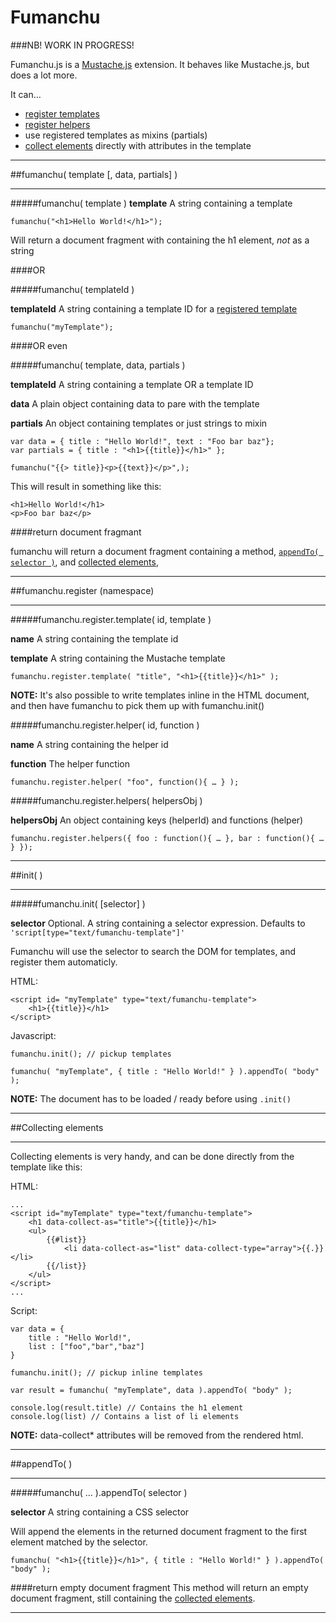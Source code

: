 Fumanchu
========

###NB! WORK IN PROGRESS!

Fumanchu.js is a [Mustache.js](/janl/mustache.js/) extension. It behaves like Mustache.js, but does a lot more.

It can… 

* [register templates](#register)
* [register helpers](#register)
* use registered templates as mixins (partials)
* [collect elements](#collection) directly with attributes in the template

---------

##fumanchu( template [, data, partials] )

---------

#####fumanchu( template )
**template** A string containing a template

	fumanchu("<h1>Hello World!</h1>");
	
Will return a document fragment with containing the h1 element, _not_ as a string

####OR


#####fumanchu( templateId )

**templateId** A string containing a template ID for a [registered template](#register)

	fumanchu("myTemplate");
	
####OR even

#####fumanchu( template, data, partials )

**templateId** A string containing a template OR a template ID 

**data** A plain object containing data to pare with the template

**partials** An object containing templates or just strings to mixin

	var data = { title : "Hello World!", text : "Foo bar baz"};
	var partials = { title : "<h1>{{title}}</h1>" };
	
	fumanchu("{{> title}}<p>{{text}}</p>",);
	
This will result in something like this:

	<h1>Hello World!</h1>
	<p>Foo bar baz</p>

####return document fragmant

fumanchu will return a document fragment containing a method, [`appendTo( selector )`](#appendTo), and [collected elements](#collection), 

---------

##fumanchu.register (namespace)

---------

#####fumanchu.register.template( id, template )

**name** A string containing the template id

**template** A string containing the Mustache template

	fumanchu.register.template( "title", "<h1>{{title}}</h1>" );
	
**NOTE:** It's also possible to write templates inline in the HTML document, and then have fumanchu to pick them up with fumanchu.init()

#####fumanchu.register.helper( id, function )

**name** A string containing the helper id

**function** The helper function

	fumanchu.register.helper( "foo", function(){ … } );

#####fumanchu.register.helpers( helpersObj )

**helpersObj** An object containing keys (helperId) and functions (helper)


	fumanchu.register.helpers({ foo : function(){ … }, bar : function(){ … } });

---------

<a id="init"></a>
##init( )

---------

#####fumanchu.init( [selector] )

**selector** Optional. A string containing a selector expression. Defaults to `'script[type="text/fumanchu-template"]'`

Fumanchu will use the selector to search the DOM for templates, and register them automaticly.

HTML:

	<script id=	"myTemplate" type="text/fumanchu-template">
		<h1>{{title}}</h1>
	</script>

Javascript:

	fumanchu.init(); // pickup templates
	
	fumanchu( "myTemplate", { title : "Hello World!" } ).appendTo( "body" );

**NOTE:** The document has to be loaded / ready before using `.init()`

---------

<a id="collection"></a>
##Collecting elements

---------

Collecting elements is very handy, and can be done directly from the template like this:

HTML:

	...
	<script id="myTemplate" type="text/fumanchu-template">
		<h1 data-collect-as="title">{{title}}</h1>
		<ul>
			{{#list}}
				<li data-collect-as="list" data-collect-type="array">{{.}}</li>
			{{/list}}
		</ul>
	</script>
	...
	
Script:

	var data = {
		title : "Hello World!",
		list : ["foo","bar","baz"]
	}
	
	fumanchu.init(); // pickup inline templates
	
	var result = fumanchu( "myTemplate", data ).appendTo( "body" );
	
	console.log(result.title) // Contains the h1 element
	console.log(list) // Contains a list of li elements 
	

**NOTE:** data-collect* attributes will be removed from the rendered html.

---------

<a id="appendTo"></a>
##appendTo( )

---------

#####fumanchu( … ).appendTo( selector )

**selector** A string containing a CSS selector

Will append the elements in the returned document fragment to the first element matched by the selector.

	fumanchu( "<h1>{{title}}</h1>", { title : "Hello World!" } ).appendTo( "body" );
	
####return empty document fragment
This method will return an empty document fragment, still containing the [collected elements](#collection).

---------

